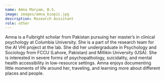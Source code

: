 ```yaml
---
name: Amna Maryam, B.S.
image: images/amna_biopic.jpg
description: Research Assistant
role: other
---
```


Amna is a Fulbright scholar from Pakistan pursuing her master’s in clinical psychology at Columbia University. She is a part of the research team for the AI VHI project at the lab. She did her undergraduate in Psychology and Sociology from FCCU (Lahore, Pakistan) and Millikin University (USA). She is interested in severe forms of psychopathology, suicidality, and mental health accessibility in low-resource settings.  Amna enjoys documenting little moments of life around her, traveling, and learning more about different places and people. 

